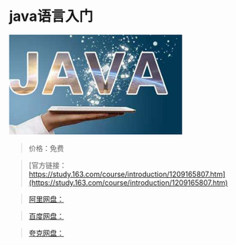# java语言入门

![img](../../../assets/study163/free/e0ff0d73313d4f02b097a62adb7b239f.png)

> 价格：免费

> [官方链接：https://study.163.com/course/introduction/1209165807.htm](https://study.163.com/course/introduction/1209165807.htm)

> [阿里网盘：]()

> [百度网盘：]()

> [夸克网盘：]()
